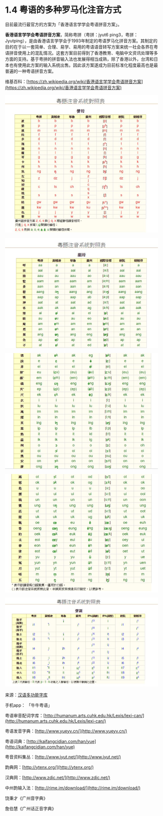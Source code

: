 # 1.4 粤语的多种罗马化注音方式

目前最流行最官方的方案为「香港语言学学会粤语拼音方案」。

**香港语言学学会粤语拼音方案**，简称粤拼（粤拼：jyut6 ping3，粤拼：Jyutping），是由香港语言学学会于1993年制定的粤语罗马化拼音方案。其制定的目的在于以一套简单、合理、易学、易用的粤语语音转写方案来统一社会各界在粤语拼音使用上的混乱情况。这套方案目前得到了香港教育、电脑中文资讯处理等多方面的支持。基于粤拼的拼音输入法也发展得相当成熟，除了香港以外，台湾和日本也有使用此方案的输入系统出售。因此该方案遂成为目前标准化程度最高也是最普遍的一种粤语拼音方案。

维基百科：[https://zh.wikipedia.org/wiki/香港语言学学会粤语拼音方案](https://zh.wikipedia.org/wiki/香港语言学学会粤语拼音方案)

![](/img/section1.4/import.png)

![](/img/section1.4/import2.png)

![](/img/section1.4/import3.png)

![](/img/section1.4/import4.png)

![](/img/section1.4/import5.png)

来源：[汉语多功能字库](http://humanum.arts.cuhk.edu.hk/Lexis/lexi-mf/)

手机app： 「牛牛粤语」

粤语审音配词字库：[http://humanum.arts.cuhk.edu.hk/Lexis/lexi-can/](http://humanum.arts.cuhk.edu.hk/Lexis/lexi-can/)

粤语发音字典：[http://www.yueyv.cn/](http://www.yueyv.cn/)

粤语词典：[http://kaifangcidian.com/han/yue](http://kaifangcidian.com/han/yue)

粤音资料集丛：[http://www.jyut.net/](http://www.jyut.net/)

韵典网：[http://ytenx.org/](http://ytenx.org/)

汉典网：[http://www.zdic.net/](http://www.zdic.net/)

中州韵输入法：[http://rime.im/download/](http://rime.im/download/)

饶秉才《广州音字典》

詹伯慧《广州话正音字典》

